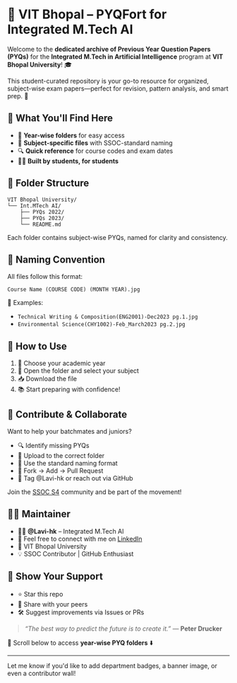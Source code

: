 # 🤖 VIT Bhopal – PYQFort for Integrated M.Tech AI

Welcome to the **dedicated archive of Previous Year Question Papers (PYQs)** for the **Integrated M.Tech in Artificial Intelligence** program at **VIT Bhopal University**! 🎓

This student-curated repository is your go-to resource for organized, subject-wise exam papers—perfect for revision, pattern analysis, and smart prep. 🧠


## 🚀 What You'll Find Here

- 📂 **Year-wise folders** for easy access  
- 📄 **Subject-specific files** with SSOC-standard naming  
- 🔍 **Quick reference** for course codes and exam dates  
- 🧑‍💻 **Built by students, for students**


## 📁 Folder Structure

```
VIT Bhopal University/
└── Int.MTech AI/
    ├── PYQs 2022/
    ├── PYQs 2023/
    └── README.md
```

Each folder contains subject-wise PYQs, named for clarity and consistency.



## 🧾 Naming Convention

All files follow this format:

```
Course Name (COURSE CODE) (MONTH YEAR).jpg
```

🔸 Examples:
- `Technical Writing & Composition(ENG2001)-Dec2023 pg.1.jpg`
- `Environmental Science(CHY1002)-Feb_March2023 pg.2.jpg`



## 🧠 How to Use

1. 📅 Choose your academic year  
2. 📂 Open the folder and select your subject  
3. 📥 Download the file 
4. 📚 Start preparing with confidence!



## 🤝 Contribute & Collaborate

Want to help your batchmates and juniors?

- 🔍 Identify missing PYQs  
- 📁 Upload to the correct folder  
- 📝 Use the standard naming format  
- 🔧 Fork → Add → Pull Request  
- 💬 Tag @Lavi-hk or reach out via GitHub

Join the [SSOC S4](https://ssoc.dev/) community and be part of the movement!



## 👩‍💻 Maintainer

- 🧑‍🎓 **@Lavi-hk** – Integrated M.Tech AI  
- 🤝 Feel free to connect with me on [LinkedIn](https://www.linkedin.com/in/harpreet01kour)  
- 🏫 VIT Bhopal University  
- 💡 SSOC Contributor | GitHub Enthusiast



## 🌟 Show Your Support

- ⭐ Star this repo  
- 📢 Share with your peers  
- 🛠️ Suggest improvements via Issues or PRs

> _“The best way to predict the future is to create it.”_ — **Peter Drucker**



📌 Scroll below to access **year-wise PYQ folders** ⬇️

---

Let me know if you'd like to add department badges, a banner image, or even a contributor wall!

